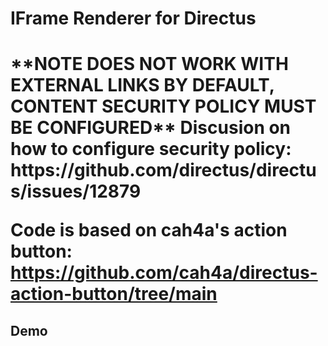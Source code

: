 <h1>IFrame Renderer for Directus<h1>
**NOTE DOES NOT WORK WITH EXTERNAL LINKS BY DEFAULT, CONTENT SECURITY POLICY MUST BE CONFIGURED**
Discusion on how to configure security policy: https://github.com/directus/directus/issues/12879

Code is based on cah4a's action button: https://github.com/cah4a/directus-action-button/tree/main

<h2>Demo</h2>